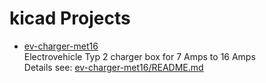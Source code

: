 # kicad Projects

* [ev-charger-met16](ev-charger-met16)  
  Electrovehicle Typ 2 charger box for 7 Amps to 16 Amps  
  Details see: [ev-charger-met16/README.md](ev-charger-met16/README.md)



